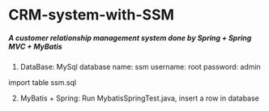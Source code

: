 # CRM-system-with-SSM
##### A customer relationship management system done by Spring + Spring MVC + MyBatis

1. DataBase: MySql
database name: ssm
username: root
password: admin

import table ssm.sql

2. MyBatis + Spring: 
Run MybatisSpringTest.java, insert a row in database